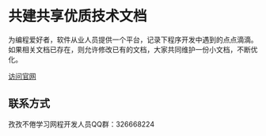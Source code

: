 # 共建共享优质技术文档
为编程爱好者，软件从业人员提供一个平台，记录下程序开发中遇到的点点滴滴。如果相关文档已存在，则允许修改已有的文档，大家共同维护一份小文档，不断优化。

[访问官网](http://zizibujuan.com)

## 联系方式

孜孜不倦学习网程开发人员QQ群：326668224